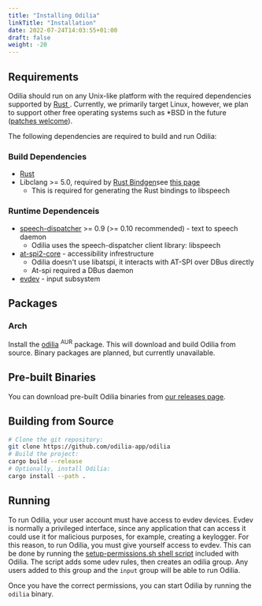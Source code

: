 ```yaml
---
title: "Installing Odilia"
linkTitle: "Installation"
date: 2022-07-24T14:03:55+01:00
draft: false
weight: -20
---
```


[pr]: <https://github.com/odilia-app/odilia>

## Requirements

Odilia should run on any Unix-like platform with the required dependencies supported by [Rust
](https://doc.rust-lang.org/rustc/platform-support.html). Currently, we primarily target Linux, however, we plan to
support other free operating systems such as \*BSD in the future ([patches welcome][pr]).

The following dependencies are required to build and run Odilia:

### Build Dependencies

* [Rust](https://rust-lang.org) <!-- Todo: determine MSRV -->
* Libclang >= 5.0, required by [Rust Bindgen](https://github.com/rust-lang/rust-bindgen)see [this
  page](https://rust-lang.github.io/rust-bindgen/requirements.html)
    * This is required for generating the Rust bindings to libspeech

### Runtime Dependenceis

* [speech-dispatcher](https://freebsoft.org/speechd) >= 0.9 (>= 0.10 recommended) - text to speech daemon
    * Odilia uses the speech-dispatcher client library: libspeech
* [at-spi2-core](https://gitlab.gnome.org/GNOME/at-spi2-core) - accessibility infrestructure
    * Odilia doesn't use libatspi, it interacts with AT-SPI over DBus directly
    * At-spi required a DBus daemon
* [evdev](https://manpages.ubuntu.com/manpages/jammy/man4/evdev.4.html) - input subsystem

## Packages

### Arch

Install the [odilia](https://aur.archlinux.org/packages/odilia) <sup>AUR</sup> package. This will download and build
Odilia from source. Binary packages are planned, but currently unavailable.

## Pre-built Binaries

You can download pre-built Odilia binaries from [our releases page](https://github.com/odilia-app/odilia/releases).

## Building from Source

```sh
# Clone the git repository:
git clone https://github.com/odilia-app/odilia
# Build the project:
cargo build --release
# Optionally, install Odilia:
cargo install --path .
```

## Running


To run Odilia, your user account must have access to evdev devices. Evdev is
normally a privileged interface, since any application that can access it could
use it for malicious purposes, for example, creating a keylogger. For this
reason, to run Odilia, you must give yourself access to evdev. This can be done
by running the [setup-permissions.sh shell script][permissions-script] included
with Odilia. The script adds some udev rules, then creates an odilia group. Any
users added to this group and the `input` group will be able to run Odilia.

[permissions-script]: <https://github.com/odilia-app/odilia/blob/main/setup-permissions.sh>

Once you have the correct permissions, you can start Odilia by running the
`odilia` binary.
